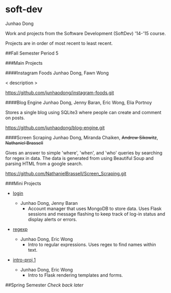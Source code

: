 soft-dev
=====
Junhao Dong

Work and projects from the Software Development (SoftDev) '14-'15 course.

Projects are in order of most recent to least recent.

##Fall Semester
Period 5


###Main Projects

####Instagram Foods
Junhao Dong, Fawn Wong

< description >

https://github.com/junhaodong/instagram-foods.git

####Blog Engine
Junhao Dong, Jenny Baran, Eric Wong, Elia Portnoy

Stores a single blog using SQLite3 where people can create and comment on posts.

https://github.com/junhaodong/blog-engine.git

####Screen Scraping
Junhao Dong, Miranda Chaiken, ~~Andrew Sikowitz~~, ~~Nathaniel Brassell~~

Gives an answer to simple 'where', 'when', and 'who' queries by searching for regex in data. The data is generated from using Beautiful Soup and parsing HTML from a google search.

https://github.com/NathanielBrassell/Screen_Scraping.git


###Mini Projects

- [login](https://github.com/jybaran/mongo-lassi)
  - Junhao Dong, Jenny Baran
    - Account manager that uses MongoDB to store data. Uses Flask sessions and message flashing to keep track of log-in status and display alerts or errors.
    
- [regexp](https://github.com/stuycs-softdev/submissions/tree/master/5/regexp/ericwong_junhao)
  - Junhao Dong, Eric Wong
    - Intro to regular expressions. Uses regex to find names within text.
    
- [intro-proj 1](https://github.com/stuycs-softdev/submissions/tree/master/5/intro-proj1/junhao_ericwong)
  - Junhao Dong, Eric Wong
    - Intro to Flask rendering templates and forms.



##Spring Semester
_Check back later_
